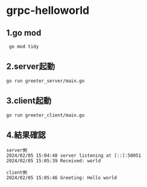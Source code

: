 # grpc-helloworld

## 1.go mod
```
 go mod tidy
```

## 2.server起動
```
go run greeter_server/main.go
```

## 3.client起動
```
go run greeter_client/main.go
```

## 4.結果確認
```
server側
2024/02/05 15:04:48 server listening at [::]:50051
2024/02/05 15:05:39 Received: world

client側
2024/02/05 15:05:46 Greeting: Hello world

```
